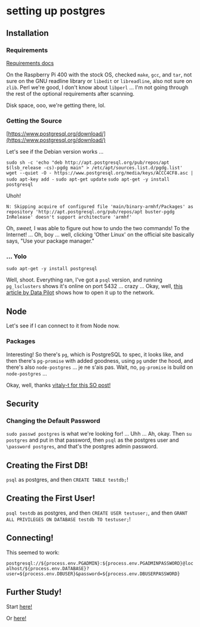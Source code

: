 # setting up postgres

## Installation

### Requirements

[Requirements docs](https://www.postgresql.org/docs/current/install-requirements.html)

On the Raspberry Pi 400 with the stock OS, checked `make`, `gcc`, and `tar`, not sure on the GNU readline library or `libedit` or `libreadline`, also not sure on `zlib`. Perl we're good, I don't know about `libperl` ... I'm not going through the rest of the optional requirements after scanning.

Disk space, ooo, we're getting there, lol.

### Getting the Source

[https://www.postgresql.org/download/](https://www.postgresql.org/download/)

Let's see if the Debian version works ...

`sudo sh -c 'echo "deb http://apt.postgresql.org/pub/repos/apt $(lsb_release -cs)-pgdg main" > /etc/apt/sources.list.d/pgdg.list'`
`wget --quiet -O - https://www.postgresql.org/media/keys/ACCC4CF8.asc | sudo apt-key add -`
`sudo apt-get update`
`sudo apt-get -y install postgresql`

Uhoh!

`N: Skipping acquire of configured file 'main/binary-armhf/Packages' as repository 'http://apt.postgresql.org/pub/repos/apt buster-pgdg InRelease' doesn't support architecture 'armhf'`

Oh, _sweet,_ I was able to figure out how to undo the two commands! To the Internet! ... Oh, boy ... well, clicking 'Other Linux' on the official site basically says, "Use your package manager."

### ... Yolo

`sudo apt-get -y install postgresql`

Well, shoot. Everything ran, I've got a `psql` version, and running `pg_lsclusters` shows it's online on port 5432 ... crazy ... Okay, well, [this article by Data Pilot](https://kb.objectrocket.com/postgresql/how-to-install-and-set-up-postgresql-on-a-raspberry-pi-part-2-1165) shows how to open it up to the network.

## Node

Let's see if I can connect to it from Node now.

### Packages

Interesting! So there's `pg`, which is PostgreSQL to spec, it looks like, and then there's `pg-promise` with added goodness, using `pg` under the hood, and there's also `node-postgres` ... je ne s'ais pas. Wait, no, `pg-promise` is build on `node-postgres` ...

Okay, well, thanks [vitaly-t for this SO post!](https://stackoverflow.com/a/36123432)

## Security

### Changing the Default Password

`sudo passwd postgres` is what we're looking for! ... Uhh ... Ah, okay. Then `su postgres` and put in that password, then `psql` as the postgres user and `\password postgres`, and that's the postgres admin password.

## Creating the First DB!

`psql` as postgres, and then `CREATE TABLE testdb;`!

## Creating the First User!

`psql testdb` as postgres, and then `CREATE USER testuser;`, and then `GRANT ALL PRIVILEGES ON DATABASE testdb TO testuser;`!

## Connecting!

This seemed to work:

`postgresql://${process.env.PGADMIN}:${process.env.PGADMINPASSWORD}@localhost/${process.env.DATABASE}?user=${process.env.DBUSER}&password=${process.env.DBUSERPASSWORD}`

## Further Study!

Start [here!](https://github.com/vitaly-t/pg-promise/wiki/Learn-by-Example)

Or [here!](https://github.com/vitaly-t/pg-promise/tree/master/examples)
